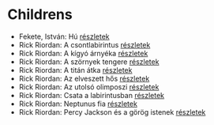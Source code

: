 # Childrens

- Fekete, István: Hú [részletek](../_details/Fekete%2C%20Istv%C3%A1n.md#id_730)
- Rick Riordan: A csontlabirintus [részletek](../_details/Rick%20Riordan.md#id_1653)
- Rick Riordan: A kígyó árnyéka [részletek](../_details/Rick%20Riordan.md#id_1654)
- Rick Riordan: A szörnyek tengere [részletek](../_details/Rick%20Riordan.md#id_1661)
- Rick Riordan: A titán átka [részletek](../_details/Rick%20Riordan.md#id_1648)
- Rick Riordan: Az elveszett hős [részletek](../_details/Rick%20Riordan.md#id_1663)
- Rick Riordan: Az utolsó olimposzi [részletek](../_details/Rick%20Riordan.md#id_1662)
- Rick Riordan: Csata a labirintusban [részletek](../_details/Rick%20Riordan.md#id_1651)
- Rick Riordan: Neptunus fia [részletek](../_details/Rick%20Riordan.md#id_1652)
- Rick Riordan: Percy Jackson és a görög istenek [részletek](../_details/Rick%20Riordan.md#id_1660)